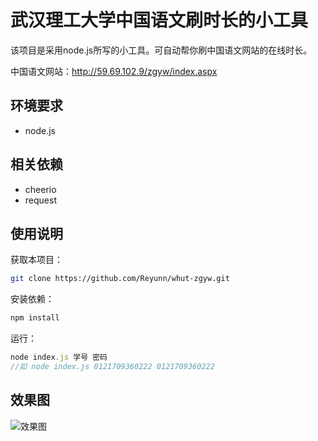 # 武汉理工大学中国语文刷时长的小工具
该项目是采用node.js所写的小工具。可自动帮你刷中国语文网站的在线时长。

中国语文网站：<http://59.69.102.9/zgyw/index.aspx>

## 环境要求
- node.js
## 相关依赖
- cheerio
- request
## 使用说明
获取本项目：

```bash
git clone https://github.com/Reyunn/whut-zgyw.git
```

安装依赖：

```bash
npm install
```

运行：

```javascript
node index.js 学号 密码
//如 node index.js 0121709360222 0121709360222
```



## 效果图

![效果图](D:\nodejs\whut-zgyw\效果图.png)